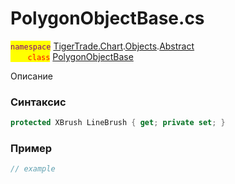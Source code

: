 
# PolygonObjectBase.cs
<mark style="color:purple;">`namespace`</mark> [TigerTrade.Chart](../../../../../TigerTrade.Chart.md).[Objects](../../../../../TigerTrade.Chart/Objects.md).[Abstract](../../../../../TigerTrade.Chart/Objects/Abstract.md)  
<mark style="color:red;">&nbsp;&nbsp;&nbsp;&nbsp;&nbsp;&nbsp;&nbsp;`class`</mark> [PolygonObjectBase](../../PolygonObjectBase.cs.md)

Описание

### Синтаксис
```csharp
protected XBrush LineBrush { get; private set; }
```
### Пример  
```csharp
// example
```
